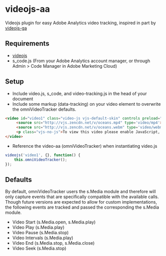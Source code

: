 videojs-aa
==========

Videojs plugin for easy Adobe Analytics video tracking, inspired in part by [videojs-ga](https://github.com/mickey/videojs-ga)

## Requirements
- [videojs](http://www.videojs.com/)
- s_code.js (From your Adobe Analytics account manager, or through Admin > Code Manager in Adobe Marketing Cloud)

## Setup
- Include video.js, s_code, and video-tracking.js in the head of your document
- Include some markup (data-tracking) on your video element to overwrite the omniVideoTracker defaults. 

```html
<video id="video1" class="video-js vjs-default-skin" controls preload="auto" width="440" height="200"  data-tracking='{"omniVideoTracker": {"videoName": "Awesome Movie Title!", "interval" : 25, "player" : "Video.js Player"}}' muted data-setup=''>
	 <source src="http://vjs.zencdn.net/v/oceans.mp4" type='video/mp4'>
	 <source src="http://vjs.zencdn.net/v/oceans.webm" type='video/webm'>
	 <p class="vjs-no-js">To view this video please enable JavaScript, and consider upgrading to a web browser that <a href="http://videojs.com/html5-video-support/" target="_blank">supports HTML5 video</a></p>
</video>
```
- Reference the video-aa (omniVideoTracker) when instantiating video.js
```javascript
videojs('video1', {}, function() {
	this.omniVideoTracker();
});
```

## Defaults
By default, omniVideoTracker users the s.Media module and therefore will only capture events that are specifically compatible with the available calls. Though future versions are expected to allow for custom implementations, the following events are tracked and passed the corresponding the s.Media module.
- Video Start (s.Media.open, s.Media.play)
- Video Play (s.Media.play)
- Video Pause (s.Media.stop)
- Video Intervals (s.Media.play)
- Video End (s.Media.stop, s.Media.close)
- Video Seek (s.Media.stop)




